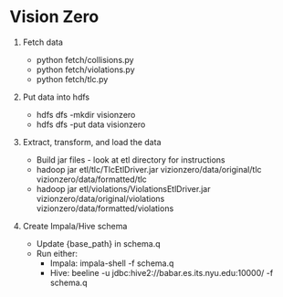 # Vision Zero

1. Fetch data
	* python fetch/collisions.py
	* python fetch/violations.py
	* python fetch/tlc.py

2. Put data into hdfs
	* hdfs dfs -mkdir visionzero
	* hdfs dfs -put data visionzero

3. Extract, transform, and load the data
	* Build jar files - look at etl directory for instructions
	* hadoop jar etl/tlc/TlcEtlDriver.jar vizionzero/data/original/tlc vizionzero/data/formatted/tlc
	* hadoop jar etl/violations/ViolationsEtlDriver.jar vizionzero/data/original/violations vizionzero/data/formatted/violations

4. Create Impala/Hive schema
	* Update {base_path} in schema.q
	* Run either:
		* Impala: impala-shell -f schema.q
		* Hive: beeline -u jdbc:hive2://babar.es.its.nyu.edu:10000/ -f schema.q